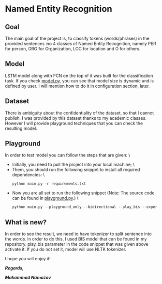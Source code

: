 # Named Entity Recognition
## Goal
The main goal of the project is, to classify tokens (words/phrases) in the provided sentences ino 4 classes of Named Entity Recognition, namely PER for person, ORG for Organization, LOC for location and O for others.
## Model 
LSTM model along with FCN on the top of it was built for the classification task. If you check [model.py](model.py), you can see that model size is dynamic and is defined by user. I will mention how to do it in configuration section, later.
## Dataset
There is ambiguity about the confidentiality of the dataset, so that I cannot publish. I was provided by this dataset thanks to my academic classes. However I will provide playground techniques that you can check the resulting model.
## Playground
In order to test model you can follow the steps that are given: \\
* Initially, you need to pull the project into your local machine; \\
* Them, you should run the following snippet to install all required dependencies: \\
  ```python
  python main.py -r requirements.txt
* Now you are all set to run the following snippet (Note: The source code can be found in [playground.py](playground.py).) \\
  ```python
  python main.py --playground_only --bidirectional --play_bis --experiment_number 26
  
 ## What is new?
 In order to see the result, we need to have tokenizer to split sentence into the words. In order to do this, I used BIS model that can be found in my repository. play_bis parameter in the code snippet that was given above activate it. If you do not set it, model will use NLTK tokenizer.
 
 I hope you will enjoy it!
 
 ***Regards,***

***Mahammad Namazov***
